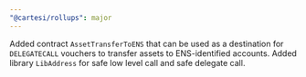 ```yaml
---
"@cartesi/rollups": major
---
```


Added contract `AssetTransferToENS` that can be used as a destination for `DELEGATECALL` vouchers to transfer assets to ENS-identified accounts.
Added library `LibAddress` for safe low level call and safe delegate call.
